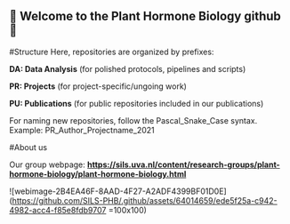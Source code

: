 ## 🌱 Welcome to the Plant Hormone Biology github 🌱

#Structure
Here, repositories are organized by prefixes:

**DA: Data Analysis** (for polished protocols, pipelines and scripts)

**PR: Projects** (for project-specific/ungoing work)

**PU: Publications** (for public repositories included in our publications)

For naming new repositories, follow the Pascal_Snake_Case syntax. Example: PR_Author_Projectname_2021

#About us

Our group webpage: **https://sils.uva.nl/content/research-groups/plant-hormone-biology/plant-hormone-biology.html**


![webimage-2B4EA46F-8AAD-4F27-A2ADF4399BF01D0E](https://github.com/SILS-PHB/.github/assets/64014659/ede5f25a-c942-4982-acc4-f85e8fdb9707 =100x100)
